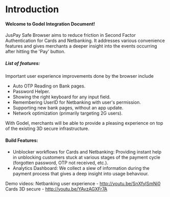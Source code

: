 # Introduction

#### Welcome to Godel Integration Document!

JusPay Safe Browser aims to reduce friction in Second Factor Authentication for Cards and Netbanking. It addresses various convenience features and gives merchants a deeper insight into the events occurring after hitting the 'Pay' button.

##### List of features:

Important user experience improvements done by the browser include 
* Auto OTP Reading on Bank pages.
* Password Helper.
* Showing the right keyboard for any input field.
* Remembering UserID for Netbanking with user's permission.
* Supporting new bank pages, without an app update.
* Network optimization (primarily targeting 2G users).

With Godel, merchants will be able to provide a pleasing experience on top of the existing 3D secure infrastructure.


#### Build Features:
* Unblocker workflows for Cards and Netbanking: Providing instant help in unblocking customers stuck at various stages of the payment cycle (forgotten password, OTP not received, etc.). 
* Analytics Dashboard: We collect a slew of information during the payment process that gives a deep insight into usage behaviour.


Demo videos:
Netbanking user experience - http://youtu.be/SnXfylSmNj0
Cards 3D secure                 - http://youtu.be/YAvzAGXFr7A